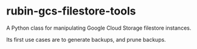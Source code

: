rubin-gcs-filestore-tools
=========================

A Python class for manipulating Google Cloud Storage filestore
instances.

Its first use cases are to generate backups, and prune backups.
